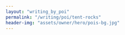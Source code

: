 ```yaml
---
layout: "writing_by_poi"
permalink: "/writing/poi/tent-rocks"
header-img: "assets/owner/hero/pois-bg.jpg"
---
```

